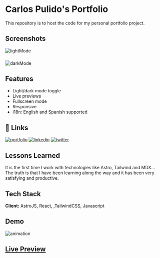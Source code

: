 # Carlos Pulido's Portfolio

This repository is to host the code for my personal portfolio project.

## Screenshots

![lightMode](https://github.com/user-attachments/assets/43e40578-e92f-4253-8f10-bc45409a5622)

###

![darkMode](https://github.com/user-attachments/assets/3ade6928-7706-42d8-b12f-8e8c60775f46)

## Features

- Light/dark mode toggle
- Live previews
- Fullscreen mode
- Responsive
- i18n: English and Spanish supported

## 🔗 Links

[![portfolio](https://img.shields.io/badge/my_portfolio-000?style=for-the-badge&logo=ko-fi&logoColor=white)](https://carlospulido.netlify.app/es/)
[![linkedin](https://img.shields.io/badge/linkedin-0A66C2?style=for-the-badge&logo=linkedin&logoColor=white)](https://www.linkedin.com/in/carlosfrontend/)
[![twitter](https://img.shields.io/badge/twitter-1DA1F2?style=for-the-badge&logo=twitter&logoColor=white)](https://x.com/CarlosFrontEnd)

## Lessons Learned

It is the first time I work with technologies like Astro, Tailwind and MDX... The truth is that I have been learning along the way and it has been very satisfying and productive.

## Tech Stack

**Client:** AstroJS, React, ,TailwindCSS, Javascript

## Demo

![animation](https://github.com/user-attachments/assets/e8e67dcd-5a44-4ace-b8d0-8280f7543578)

## [Live Preview](https://carlospulido.netlify.app/es/)
